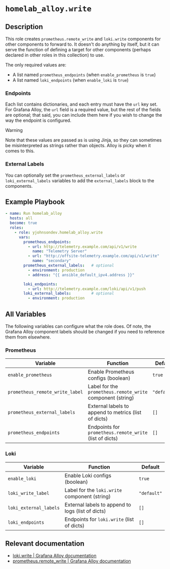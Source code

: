 # `homelab_alloy.write`

## Description

This role creates `prometheus.remote_write` and `loki.write` components for other components to forward to. It doesn't do anything by itself, but it can serve the function of defining a target for other components (perhaps declared in other roles in this collection) to use.

The only required values are:

- A list named `prometheus_endpoints` (when `enable_prometheus` is `true`)
- A list named `loki_endpoints` (when `enable_loki` is `true`)

### Endpoints

Each list contains dictionaries, and each entry must have the `url` key set. For Grafana Alloy, the `url` field is a required value, but the rest of the fields are optional; that said, you can include them here if you wish to change the way the endpoint is configured.

> [!WARNING]
> Note that these values are passed as is using Jinja, so they can sometimes be misinterpreted as strings rather than objects. Alloy is picky when it comes to this.

### External Labels

You can optionally set the `prometheus_external_labels` or `loki_external_labels` variables to add the `external_labels` block to the components.

## Example Playbook

```yaml
- name: Run homelab_alloy
  hosts: all
  become: true
  roles:
    - role: yjohnsondev.homelab_alloy.write
      vars:
        prometheus_endpoints:
          - url: http://telemetry.example.com/api/v1/write
            name: "Telemetry Server"
          - url: "http://offsite-telemetry.example.com/api/v1/write"
            name: "secondary"
        prometheus_external_labels:   # optional
          - environment: production
          - address: "{{ ansible_default_ipv4.address }}"

        loki_endpoints:
          - url: http://telemetry.example.com/loki/api/v1/push
        loki_external_labels:         # optional
          - environment: production
```

## All Variables

The following variables can configure what the role does. Of note, the Grafana Alloy component labels should be changed if you need to reference them from elsewhere.

### Prometheus

| Variable                        | Function                                                   | Default     |
| ------------------------------- | ---------------------------------------------------------- | ----------- |
| `enable_prometheus`             | Enable Prometheus configs (boolean)                        | `true`      |
| `prometheus_remote_write_label` | Label for the `prometheus.remote_write` component (string) | `"default"` |
| `prometheus_external_labels`    | External labels to append to metrics (list of dicts)       | `[]`        |
| `prometheus_endpoints`          | Endpoints for `prometheus.remote_write` (list of dicts)    | `[]`        |

### Loki

| Variable               | Function                                          | Default     |
| ---------------------- | ------------------------------------------------- | ----------- |
| `enable_loki`          | Enable Loki configs (boolean)                     | `true`      |
| `loki_write_label`     | Label for the `loki.write` component (string)     | `"default"` |
| `loki_external_labels` | External labels to append to logs (list of dicts) | `[]`        |
| `loki_endpoints`       | Endpoints for `loki.write` (list of dicts)        | `[]`        |

## Relevant documentation

- [loki.write | Grafana Alloy documentation](https://grafana.com/docs/alloy/latest/reference/components/loki/loki.write/)
- [prometheus.remote\_write | Grafana Alloy documentation](https://grafana.com/docs/alloy/latest/reference/components/prometheus/prometheus.remote_write/)
